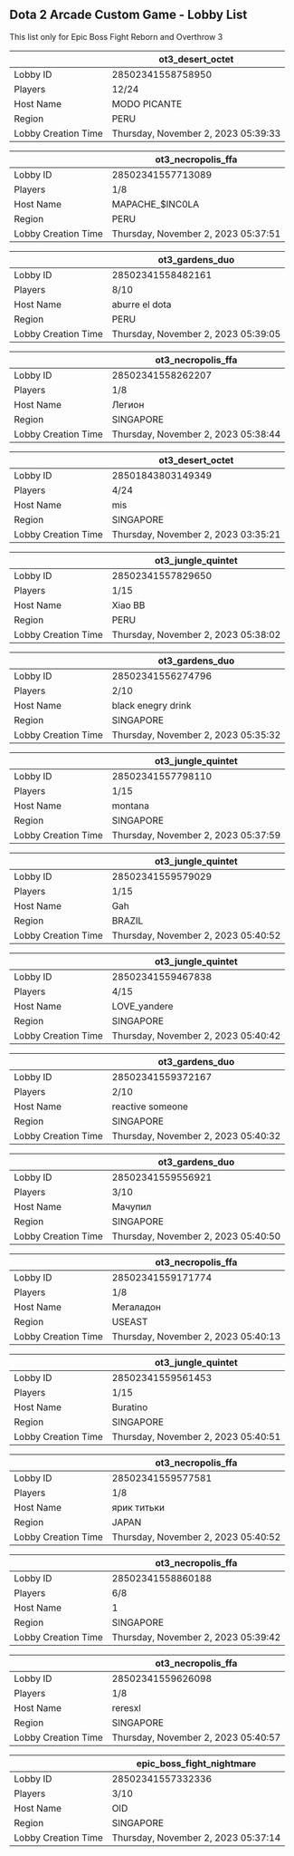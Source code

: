 ## Dota 2 Arcade Custom Game - Lobby List

This list only for Epic Boss Fight Reborn and Overthrow 3

|  | ot3_desert_octet |
| ------ | ------ |
| Lobby ID | 28502341558758950 |
| Players | 12/24 |
| Host Name | MODO PICANTE |
| Region | PERU |
| Lobby Creation Time | Thursday, November 2, 2023 05:39:33 |


|  | ot3_necropolis_ffa |
| ------ | ------ |
| Lobby ID | 28502341557713089 |
| Players | 1/8 |
| Host Name | MAPACHE_$INC0LA |
| Region | PERU |
| Lobby Creation Time | Thursday, November 2, 2023 05:37:51 |


|  | ot3_gardens_duo |
| ------ | ------ |
| Lobby ID | 28502341558482161 |
| Players | 8/10 |
| Host Name | aburre el dota |
| Region | PERU |
| Lobby Creation Time | Thursday, November 2, 2023 05:39:05 |


|  | ot3_necropolis_ffa |
| ------ | ------ |
| Lobby ID | 28502341558262207 |
| Players | 1/8 |
| Host Name | Легион |
| Region | SINGAPORE |
| Lobby Creation Time | Thursday, November 2, 2023 05:38:44 |


|  | ot3_desert_octet |
| ------ | ------ |
| Lobby ID | 28501843803149349 |
| Players | 4/24 |
| Host Name | mis |
| Region | SINGAPORE |
| Lobby Creation Time | Thursday, November 2, 2023 03:35:21 |


|  | ot3_jungle_quintet |
| ------ | ------ |
| Lobby ID | 28502341557829650 |
| Players | 1/15 |
| Host Name | Xiao BB |
| Region | PERU |
| Lobby Creation Time | Thursday, November 2, 2023 05:38:02 |


|  | ot3_gardens_duo |
| ------ | ------ |
| Lobby ID | 28502341556274796 |
| Players | 2/10 |
| Host Name | black enegry drink |
| Region | SINGAPORE |
| Lobby Creation Time | Thursday, November 2, 2023 05:35:32 |


|  | ot3_jungle_quintet |
| ------ | ------ |
| Lobby ID | 28502341557798110 |
| Players | 1/15 |
| Host Name | montana |
| Region | SINGAPORE |
| Lobby Creation Time | Thursday, November 2, 2023 05:37:59 |


|  | ot3_jungle_quintet |
| ------ | ------ |
| Lobby ID | 28502341559579029 |
| Players | 1/15 |
| Host Name | Gah |
| Region | BRAZIL |
| Lobby Creation Time | Thursday, November 2, 2023 05:40:52 |


|  | ot3_jungle_quintet |
| ------ | ------ |
| Lobby ID | 28502341559467838 |
| Players | 4/15 |
| Host Name | LOVE_yandere |
| Region | SINGAPORE |
| Lobby Creation Time | Thursday, November 2, 2023 05:40:42 |


|  | ot3_gardens_duo |
| ------ | ------ |
| Lobby ID | 28502341559372167 |
| Players | 2/10 |
| Host Name | reactive someone |
| Region | SINGAPORE |
| Lobby Creation Time | Thursday, November 2, 2023 05:40:32 |


|  | ot3_gardens_duo |
| ------ | ------ |
| Lobby ID | 28502341559556921 |
| Players | 3/10 |
| Host Name | Мачупил |
| Region | SINGAPORE |
| Lobby Creation Time | Thursday, November 2, 2023 05:40:50 |


|  | ot3_necropolis_ffa |
| ------ | ------ |
| Lobby ID | 28502341559171774 |
| Players | 1/8 |
| Host Name | Мегаладон |
| Region | USEAST |
| Lobby Creation Time | Thursday, November 2, 2023 05:40:13 |


|  | ot3_jungle_quintet |
| ------ | ------ |
| Lobby ID | 28502341559561453 |
| Players | 1/15 |
| Host Name | Buratino |
| Region | SINGAPORE |
| Lobby Creation Time | Thursday, November 2, 2023 05:40:51 |


|  | ot3_necropolis_ffa |
| ------ | ------ |
| Lobby ID | 28502341559577581 |
| Players | 1/8 |
| Host Name | ярик титьки |
| Region | JAPAN |
| Lobby Creation Time | Thursday, November 2, 2023 05:40:52 |


|  | ot3_necropolis_ffa |
| ------ | ------ |
| Lobby ID | 28502341558860188 |
| Players | 6/8 |
| Host Name | 1 |
| Region | SINGAPORE |
| Lobby Creation Time | Thursday, November 2, 2023 05:39:42 |


|  | ot3_necropolis_ffa |
| ------ | ------ |
| Lobby ID | 28502341559626098 |
| Players | 1/8 |
| Host Name | reresxl |
| Region | SINGAPORE |
| Lobby Creation Time | Thursday, November 2, 2023 05:40:57 |


|  | epic_boss_fight_nightmare |
| ------ | ------ |
| Lobby ID | 28502341557332336 |
| Players | 3/10 |
| Host Name | OID |
| Region | SINGAPORE |
| Lobby Creation Time | Thursday, November 2, 2023 05:37:14 |


